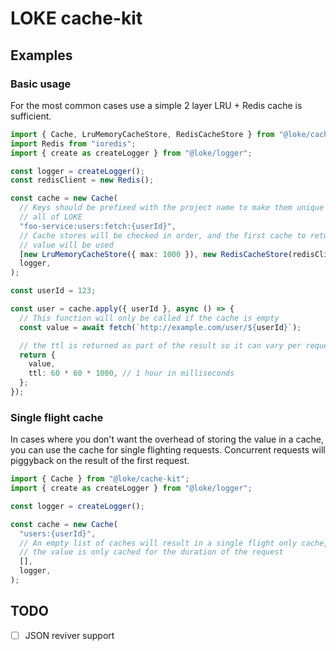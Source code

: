 # LOKE cache-kit

## Examples

### Basic usage

For the most common cases use a simple 2 layer LRU + Redis cache is sufficient.

```ts
import { Cache, LruMemoryCacheStore, RedisCacheStore } from "@loke/cache-kit";
import Redis from "ioredis";
import { create as createLogger } from "@loke/logger";

const logger = createLogger();
const redisClient = new Redis();

const cache = new Cache(
  // Keys should be prefixed with the project name to make them unique across
  // all of LOKE
  "foo-service:users:fetch:{userId}",
  // Cache stores will be checked in order, and the first cache to return a
  // value will be used
  [new LruMemoryCacheStore({ max: 1000 }), new RedisCacheStore(redisClient)],
  logger,
);

const userId = 123;

const user = cache.apply({ userId }, async () => {
  // This function will only be called if the cache is empty
  const value = await fetch(`http://example.com/user/${userId}`);

  // the ttl is returned as part of the result so it can vary per request
  return {
    value,
    ttl: 60 * 60 * 1000, // 1 hour in milliseconds
  };
});
```

### Single flight cache

In cases where you don't want the overhead of storing the value in a cache, you
can use the cache for single flighting requests. Concurrent requests will
piggyback on the result of the first request.

```ts
import { Cache } from "@loke/cache-kit";
import { create as createLogger } from "@loke/logger";

const logger = createLogger();

const cache = new Cache(
  "users:{userId}",
  // An empty list of caches will result in a single flight only cache, where
  // the value is only cached for the duration of the request
  [],
  logger,
);
```

## TODO

- [ ] JSON reviver support
